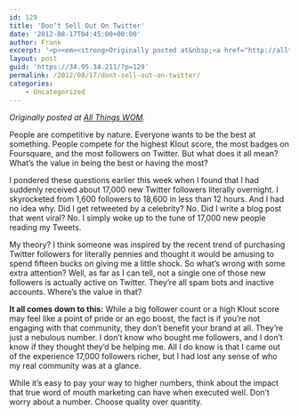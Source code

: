 ```yaml
---
id: 129
title: 'Don’t Sell Out On Twitter'
date: '2012-08-17T04:45:00+00:00'
author: Frank
excerpt: '<p><em><strong>​Originally posted at&nbsp;<a href="http://allthings.womma.org/">All Things WOM</a>.</strong></em></p><p></p><p>People are competitive by nature. Everyone wants to be the best at something. People compete for the highest Klout score, the most badges on Foursquare, and the most followers on Twitter. But what does it all mean? What’s the value in being the best or having the most?</p><span class="author" style="margin: 0px; padding: 0px; border: 0px; font-family: myriad-pro, Arial, sans-serif; font-size: 14px; font-style: italic; line-height: 16px; vertical-align: baseline; color: rgb(128, 130, 133); letter-spacing: normal;"></span>'
layout: post
guid: 'https://34.95.34.211/?p=129'
permalink: /2012/08/17/dont-sell-out-on-twitter/
categories:
    - Uncategorized
---
```


*Originally posted at [All Things WOM](http://allthings.womma.org).*

People are competitive by nature. Everyone wants to be the best at something. People compete for the highest Klout score, the most badges on Foursquare, and the most followers on Twitter. But what does it all mean? What’s the value in being the best or having the most?

I pondered these questions earlier this week when I found that I had suddenly received about 17,000 new Twitter followers literally overnight. I skyrocketed from 1,600 followers to 18,600 in less than 12 hours. And I had no idea why. Did I get retweeted by a celebrity? No. Did I write a blog post that went viral? No. I simply woke up to the tune of 17,000 new people reading my Tweets.

My theory? I think someone was inspired by the recent trend of purchasing Twitter followers for literally pennies and thought it would be amusing to spend fifteen bucks on giving me a little shock. So what’s wrong with some extra attention? Well, as far as I can tell, not a single one of those new followers is actually active on Twitter. They’re all spam bots and inactive accounts. Where’s the value in that?

**It all comes down to this:** While a big follower count or a high Klout score may feel like a point of pride or an ego boost, the fact is if you’re not engaging with that community, they don’t benefit your brand at all. They’re just a nebulous number. I don’t know who bought me followers, and I don’t know if they thought they’d be helping me. All I do know is that I came out of the experience 17,000 followers richer, but I had lost any sense of who my real community was at a glance.

While it’s easy to pay your way to higher numbers, think about the impact that true word of mouth marketing can have when executed well. Don’t worry about a number. Choose quality over quantity.
